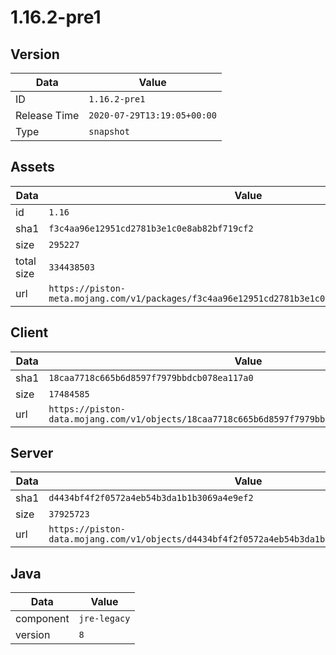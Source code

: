 # 1.16.2-pre1

## Version

|**Data**        | **Value**                 |
|----------------|-------------------------|
| ID   | ```1.16.2-pre1```   |
| Release Time   | ```2020-07-29T13:19:05+00:00```   |
| Type   | ```snapshot```   |

## Assets

|**Data**        | **Value**                 |
|----------------|-------------------------|
| id   | ```1.16```   |
| sha1   | ```f3c4aa96e12951cd2781b3e1c0e8ab82bf719cf2```   |
| size   | ```295227```   |
| total size  | ```334438503```  |
| url       | ```https://piston-meta.mojang.com/v1/packages/f3c4aa96e12951cd2781b3e1c0e8ab82bf719cf2/1.16.json``` |

## Client

|**Data**        | **Value**                 |
|----------------|-------------------------|
| sha1   | ```18caa7718c665b6d8597f7979bbdcb078ea117a0```   |
| size   | ```17484585```   |
| url       | ```https://piston-data.mojang.com/v1/objects/18caa7718c665b6d8597f7979bbdcb078ea117a0/client.jar``` |

## Server

|**Data**        | **Value**                 |
|----------------|-------------------------|
| sha1   | ```d4434bf4f2f0572a4eb54b3da1b1b3069a4e9ef2```   |
| size   | ```37925723```   |
| url       | ```https://piston-data.mojang.com/v1/objects/d4434bf4f2f0572a4eb54b3da1b1b3069a4e9ef2/server.jar``` |

## Java

|**Data**        | **Value**                 |
|----------------|-------------------------|
| component   | ```jre-legacy```   |
| version   | ```8```   |